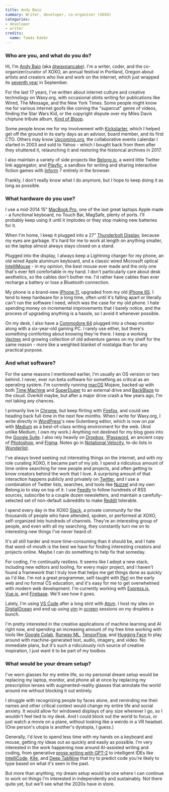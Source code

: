 ```yaml
---
title: Andy Baio
summary: Writer, developer, co-organiser (XOXO)
categories:
- developer
- writer
credits:
  name: Tamás Kádár
---
```


### Who are you, and what do you do?

Hi, I'm [Andy Baio](https://waxy.org/ "Andy's website.") (aka [@waxpancake](https://twitter.com/waxpancake "Andy's Twitter account.")). I'm a writer, coder, and the co-organizer/curator of XOXO, an annual festival in Portland, Oregon about artists and creators who live and work on the internet, which just wrapped its [seventh year](https://www.youtube.com/watch?v=KWwXlESC0Js "A recap video of XOXO 2019, on YouTube.") in September.

For the last 17 years, I've written about internet culture and creative technology on Waxy.org, with occasional stints writing for publications like Wired, The Message, and the New York Times. Some people might know me for various internet goofs like coining the "supercut" genre of videos, finding the Star Wars Kid, or the copyright dispute over my Miles Davis chiptune tribute album, [Kind of Bloop](https://kindofbloop.com/ "Andy's chiptune tribute album to Miles Davis.").

Some people know me for my involvement with [Kickstarter][], which I helped get off the ground in its early days as an advisor, board member, and its first CTO. Others may know [Upcoming.org][upcoming], the collaborative events calendar I started in 2003 and sold to Yahoo - which I bought back from them after they shuttered it, relaunching it and restoring the historical archives in 2017.

I also maintain a variety of side projects like [Belong.io](https://belong.io/ "Andy's Twitter link aggregator."), a weird little Twitter link aggregator, and [Playfic][], a sandbox for writing and sharing interactive fiction games with [Inform][] 7 entirely in the browser.

Frankly, I don't really know what I do anymore, but I hope to keep doing it as long as possible.

### What hardware do you use?

I use a mid-2014 15" [MacBook Pro][macbook-pro], one of the last great laptops Apple made - a functional keyboard, no Touch Bar, MagSafe, plenty of ports. I'll probably keep using it until it implodes or they stop making new batteries for it.

When I'm home, I keep it plugged into a 27" [Thunderbolt Display][thunderbolt-display], because my eyes are garbage. It's hard for me to work at length on anything smaller, so the laptop almost always stays closed on a stand. 

Plugged into the display, I always keep a Lightning charger for my phone, an old wired Apple aluminum keyboard, and a classic wired Microsoft optical [IntelliMouse][] - in my opinion, the best mouse ever made and the only one that's ever felt comfortable in my hand. I don't particularly care about desk aesthetics, so the cables don't bother me. I'd rather have cables than ever recharge a battery or lose a Bluetooth connection.

My phone is a brand-new [iPhone 11][iphone-11], upgraded from my old [iPhone 6S][iphone-6s]. I tend to keep hardware for a long time, often until it's falling apart or literally can't run the software I need, which was the case for my old phone. I hate spending money on incremental improvements that I barely notice, and the process of upgrading anything is a hassle, so I avoid it whenever possible.

On my desk, I also have a [Commodore 64][commodore-64] plugged into a cheap monitor along with a six-year-old gaming PC. I rarely use either, but there's something comforting about knowing they're there. I keep a working [Vectrex][] and growing collection of old adventure games on my shelf for the same reason - more like a weighted blanket of nostalgia than for any practical purpose.

### And what software?

For the same reasons I mentioned earlier, I'm usually an OS version or two behind. I never, ever run beta software for something as critical as an operating system. I'm currently running [macOS][] Mojave, backed up with both [Time Machine][time-machine] and [SuperDuper][] to an external drive and [BackBlaze][] to the cloud. Overkill maybe, but after a major drive crash a few years ago, I'm not taking any chances.

I primarily live in [Chrome][], but keep flirting with [Firefox][], and could see heading back full-time in the next few months. When I write for Waxy.org, I write directly in [WordPress][]'s new Gutenberg editor, which is now on par with [Medium][] as a best-of-class writing environment for the web. (And unlike Medium, I own my work.) Anything not destined for my blog goes into the [Google Suite][g-suite]. I also rely heavily on [Dropbox][], [1Password][], an ancient copy of [Photoshop][], and [Figma][]. Notes go in [Notational Velocity][notational-velocity], to-do lists in [Wunderlist][].

I've always loved seeking out interesting things on the internet, and with my role curating XOXO, it became part of my job. I spend a ridiculous amount of time online searching for new people and projects, and often getting to know creators behind the work that I love. A surprising amount of that interaction happens publicly and privately on [Twitter][], and I use a combination of Twitter lists, searches, and tools like [Nuzzel][] and my own Belong.io to stay on top of it. I use [Feedly][] to follow hundreds of RSS sources, subscribe to a couple dozen newsletters, and maintain a carefully-selected set of non-default subreddits to make [Reddit][] tolerable.

I spend every day in the XOXO [Slack][], a private community for the thousands of people who have attended, spoken, or performed at XOXO, self-organized into hundreds of channels. They're an interesting group of people, and even with all my searching, they constantly turn me on to interesting new things I've never heard of.

It's all still harder and more time-consuming than it should be, and I hate that word-of-mouth is the best we have for finding interesting creators and projects online. Maybe I can do something to help fix that someday.

For coding, I'm continually restless. It seems like I adopt a new stack, including new editors and tooling, for every major project, and I haven't found a framework that I truly love that helps me get things done as quickly as I'd like. I'm not a great programmer, self-taught with [Perl][] on the early web and no formal CS education, and it's easy for me to get overwhelmed with modern web development. I'm currently working with [Express.js][express.2], [Vue.js][vue], and [Firebase][]. We'll see how it goes.

Lately, I'm using [VS Code][visual-studio-code] after a long stint with [Atom][]. I host my sites on [DigitalOcean][] and end up using [vim][] in [screen][] sessions on my droplets a bunch.

I'm pretty interested in the creative applications of machine learning and AI right now, and spending an increasing amount of my free time working with tools like [Google Colab][google-colab], [Runway ML][runway-ml], [TensorFlow][], and [Hugging Face](https://huggingface.co/ "A group working on improving NLP.") to play around with machine-generated text, audio, imagery, and video. No immediate plans, but it's such a ridiculously rich source of creative inspiration, I just want it to be part of my toolbox.

### What would be your dream setup?

I've worn glasses for my entire life, so my personal dream setup would be replacing my laptop, monitor, and phone all at once by replacing my prescription lenses with augmented-reality glasses that annotate the world around me without blocking it out entirely.

I struggle with recognizing people by faces alone, and reminding me their names and other critical context would change my entire life and social anxiety. It would allow for windowed displays of any size wherever I go, so I wouldn't feel tied to my desk. And I could block out the world to focus, or just watch a movie on a plane, without looking like a weirdo in a VR headset. (One person's utopia is another's dystopia, I guess.)

Generally, I'd love to spend less time with my hands on a keyboard and mouse, getting my ideas out as quickly and easily as possible. I'm very interested in the work happening now around AI-assisted writing and coding, from generative [prose writing with GPT-2](https://www.newyorker.com/magazine/2019/10/14/can-a-machine-learn-to-write-for-the-new-yorker "A New Yorker article about using machine learning to write prose.") to intelligent IDEs like [IntelliCode][visual-studio-intellicode], [Kite][], and [Deep TabNine][deep-tabnine] that try to predict code you're likely to type based on what it's seen in the past.

But more than anything, my dream setup would be one where I can continue to work on things I'm interested in independently and sustainably. Not there quite yet, but we'll see what the 2020s have in store.

[1password]: https://1password.com "Password management software for Mac OS X."
[atom]: https://atom.io/ "A text editor based on web technology."
[backblaze]: https://www.backblaze.com/cloud-backup.html "Online backup."
[chrome]: https://www.google.com/intl/en/chrome/browser/ "A WebKit-based browser, where each tab runs in its own thread."
[commodore-64]: https://en.wikipedia.org/wiki/Commodore_64 "An 8-bit computer."
[deep-tabnine]: https://tabnine.com/blog/deep/ "An AI code autocompleter."
[digitalocean]: https://www.digitalocean.com/ "An SSD-based web hosting service."
[dropbox]: https://www.dropbox.com/ "Online syncing and storage."
[express.2]: http://expressjs.com "A JavaScript web framework."
[feedly]: https://feedly.com/ "A feed reader."
[figma]: https://www.figma.com/ "A collaborative design prototype service."
[firebase]: https://firebase.google.com/ "A hosted web and app data and analytics service."
[firefox]: https://www.mozilla.org/en-US/firefox/new/ "A cross-platform open-source web browser."
[g-suite]: https://gsuite.google.com/ "A hosted solution for email, calendaring and more."
[google-colab]: https://colab.research.google.com/notebooks/welcome.ipynb "A hosted Jupyter notebook that runs online."
[inform]: http://inform7.com/ "A design system for interactive fiction."
[intellimouse]: https://www.amazon.com/Microsoft-D58-00026-Intellimouse-Optical-Mouse/dp/B00005TQ08 "A five-button mouse."
[iphone-11]: https://en.wikipedia.org/wiki/IPhone_11 "A 6.06 inch iOS smartphone."
[iphone-6s]: https://en.wikipedia.org/wiki/IPhone_6S "A smartphone."
[kickstarter]: https://www.kickstarter.com/ "A service for crowdfunding projects."
[kite]: https://kite.com/ "An IDE plugin to perform Python code completion with machine learning."
[macbook-pro]: https://www.apple.com/macbook-pro/ "A laptop."
[macos]: https://en.wikipedia.org/wiki/MacOS "An operating system for Mac hardware."
[medium]: https://medium.com/ "A writing/blogging service."
[notational-velocity]: http://notational.net/ "A clever note-taking app for the Mac."
[nuzzel]: https://www.nuzzel.com/ "A service for tracking the news and media."
[perl]: https://www.perl.org/ "An interpreted scripting language."
[photoshop]: https://www.adobe.com/products/photoshop.html "A bitmap image editor."
[playfic]: https://playfic.com/ "A web-based interactive fiction community."
[reddit]: https://www.reddit.com/ "A messageboard service."
[runway-ml]: https://runwayml.com/ "A machine learning prototyping tool."
[screen]: http://www.gnu.org/software/screen/ "Think of it as tabs for your *nix terminal."
[slack]: https://slack.com/ "A collaboration service."
[superduper]: http://shirt-pocket.com/SuperDuper/SuperDuperDescription.html "An excellent Mac backup/cloning application."
[tensorflow]: https://www.tensorflow.org/ "An open souce machine learning library."
[thunderbolt-display]: https://www.apple.com/displays/ "A Thunderbolt-powered monitor."
[time-machine]: https://en.wikipedia.org/wiki/Time_Machine_(Mac_OS) "Backup software for the masses, included with Mac OS X 10.5."
[twitter]: https://twitter.com/ "An online micro-blogging platform."
[upcoming]: https://upcoming.org/ "An events service."
[vectrex]: https://en.wikipedia.org/wiki/Vectrex "A video game console."
[vim]: https://www.vim.org/ "A command-line text editor."
[visual-studio-code]: https://code.visualstudio.com/ "A development IDE."
[visual-studio-intellicode]: https://visualstudio.microsoft.com/services/intellicode/ "An AI-assisted developer tool."
[vue]: https://vuejs.org/ "A JavaScript interface library."
[wordpress]: https://wordpress.com/ "Weblog publishing software."
[wunderlist]: https://www.wunderlist.com/ "A cloud-syncing to-do manager."
